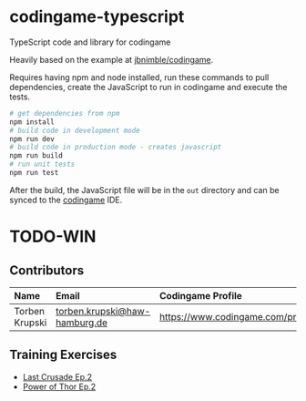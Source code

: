 # codingame-typescript
TypeScript code and library for codingame

Heavily based on the example at [jbnimble/codingame](https://github.com/jbnimble/codingame-typescript). 

Requires having npm and node installed, run these commands to pull dependencies, create the JavaScript to run in codingame and execute the tests.
```bash
# get dependencies from npm
npm install
# build code in development mode
npm run dev
# build code in production mode - creates javascript
npm run build
# run unit tests
npm run test
```

After the build, the JavaScript file will be in the `out` directory and can be synced to the [codingame](https://www.codingame.com) IDE.

# TODO-WIN
## Contributors
| Name | Email | Codingame Profile |
| :------------- | :------------- | :-------------|
| Torben Krupski | torben.krupski@haw-hamburg.de|https://www.codingame.com/profile/78472a1f7bd2b6698d65ffd51b0c9cc53568173 |

## Training Exercises
*  [Last Crusade Ep.2](https://www.codingame.com/training/hard/the-last-crusade-episode-2)
*  [Power of Thor Ep.2](https://www.codingame.com/ide/puzzle/power-of-thor-episode-2)